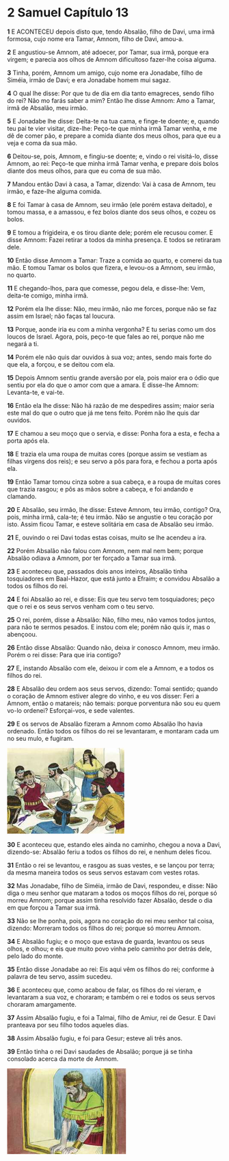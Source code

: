 # 2 Samuel Capítulo 13

**1** 	E ACONTECEU depois disto que, tendo Absalão, filho de Davi, uma irmã formosa, cujo nome era Tamar, Amnom, filho de Davi, amou-a.

**2** 	E angustiou-se Amnom, até adoecer, por Tamar, sua irmã, porque era virgem; e parecia aos olhos de Amnom dificultoso fazer-lhe coisa alguma.

**3** 	Tinha, porém, Amnom um amigo, cujo nome era Jonadabe, filho de Siméia, irmão de Davi; e era Jonadabe homem mui sagaz.

**4** 	O qual lhe disse: Por que tu de dia em dia tanto emagreces, sendo filho do rei? Não mo farás saber a mim? Então lhe disse Amnom: Amo a Tamar, irmã de Absalão, meu irmão.

**5** 	E Jonadabe lhe disse: Deita-te na tua cama, e finge-te doente; e, quando teu pai te vier visitar, dize-lhe: Peço-te que minha irmã Tamar venha, e me dê de comer pão, e prepare a comida diante dos meus olhos, para que eu a veja e coma da sua mão.

**6** 	Deitou-se, pois, Amnom, e fingiu-se doente; e, vindo o rei visitá-lo, disse Amnom, ao rei: Peço-te que minha irmã Tamar venha, e prepare dois bolos diante dos meus olhos, para que eu coma de sua mão.

**7** 	Mandou então Davi à casa, a Tamar, dizendo: Vai à casa de Amnom, teu irmão, e faze-lhe alguma comida.

**8** 	E foi Tamar à casa de Amnom, seu irmão (ele porém estava deitado), e tomou massa, e a amassou, e fez bolos diante dos seus olhos, e cozeu os bolos.

**9** 	E tomou a frigideira, e os tirou diante dele; porém ele recusou comer. E disse Amnom: Fazei retirar a todos da minha presença. E todos se retiraram dele.

**10** 	Então disse Amnom a Tamar: Traze a comida ao quarto, e comerei da tua mão. E tomou Tamar os bolos que fizera, e levou-os a Amnom, seu irmão, no quarto.

**11** 	E chegando-lhos, para que comesse, pegou dela, e disse-lhe: Vem, deita-te comigo, minha irmã.

**12** 	Porém ela lhe disse: Não, meu irmão, não me forces, porque não se faz assim em Israel; não faças tal loucura.

**13** 	Porque, aonde iria eu com a minha vergonha? E tu serias como um dos loucos de Israel. Agora, pois, peço-te que fales ao rei, porque não me negará a ti.

**14** 	Porém ele não quis dar ouvidos à sua voz; antes, sendo mais forte do que ela, a forçou, e se deitou com ela.

**15** 	Depois Amnom sentiu grande aversão por ela, pois maior era o ódio que sentiu por ela do que o amor com que a amara. E disse-lhe Amnom: Levanta-te, e vai-te.

**16** 	Então ela lhe disse: Não há razão de me despedires assim; maior seria este mal do que o outro que já me tens feito. Porém não lhe quis dar ouvidos.

**17** 	E chamou a seu moço que o servia, e disse: Ponha fora a esta, e fecha a porta após ela.

**18** 	E trazia ela uma roupa de muitas cores (porque assim se vestiam as filhas virgens dos reis); e seu servo a pôs para fora, e fechou a porta após ela.

**19** 	Então Tamar tomou cinza sobre a sua cabeça, e a roupa de muitas cores que trazia rasgou; e pôs as mãos sobre a cabeça, e foi andando e clamando.

**20** 	E Absalão, seu irmão, lhe disse: Esteve Amnom, teu irmão, contigo? Ora, pois, minha irmã, cala-te; é teu irmão. Não se angustie o teu coração por isto. Assim ficou Tamar, e esteve solitária em casa de Absalão seu irmão.

**21** 	E, ouvindo o rei Davi todas estas coisas, muito se lhe acendeu a ira.

**22** 	Porém Absalão não falou com Amnom, nem mal nem bem; porque Absalão odiava a Amnom, por ter forçado a Tamar sua irmã.

**23** 	E aconteceu que, passados dois anos inteiros, Absalão tinha tosquiadores em Baal-Hazor, que está junto a Efraim; e convidou Absalão a todos os filhos do rei.

**24** 	E foi Absalão ao rei, e disse: Eis que teu servo tem tosquiadores; peço que o rei e os seus servos venham com o teu servo.

**25** 	O rei, porém, disse a Absalão: Não, filho meu, não vamos todos juntos, para não te sermos pesados. E instou com ele; porém não quis ir, mas o abençoou.

**26** 	Então disse Absalão: Quando não, deixa ir conosco Amnom, meu irmão. Porém o rei disse: Para que iria contigo?

**27** 	E, instando Absalão com ele, deixou ir com ele a Amnom, e a todos os filhos do rei.

**28** 	E Absalão deu ordem aos seus servos, dizendo: Tomai sentido; quando o coração de Amnom estiver alegre do vinho, e eu vos disser: Feri a Amnom, então o matareis; não temais: porque porventura não sou eu quem vo-lo ordenei? Esforçai-vos, e sede valentes.

**29** 	E os servos de Absalão fizeram a Amnom como Absalão lho havia ordenado. Então todos os filhos do rei se levantaram, e montaram cada um no seu mulo, e fugiram.

![](../Images/SweetPublishing/10-13-1.jpg) 

**30** 	E aconteceu que, estando eles ainda no caminho, chegou a nova a Davi, dizendo-se: Absalão feriu a todos os filhos do rei, e nenhum deles ficou.

**31** 	Então o rei se levantou, e rasgou as suas vestes, e se lançou por terra; da mesma maneira todos os seus servos estavam com vestes rotas.

**32** 	Mas Jonadabe, filho de Siméia, irmão de Davi, respondeu, e disse: Não diga o meu senhor que mataram a todos os moços filhos do rei, porque só morreu Amnom; porque assim tinha resolvido fazer Absalão, desde o dia em que forçou a Tamar sua irmã.

**33** 	Não se lhe ponha, pois, agora no coração do rei meu senhor tal coisa, dizendo: Morreram todos os filhos do rei; porque só morreu Amnom.

**34** 	E Absalão fugiu; e o moço que estava de guarda, levantou os seus olhos, e olhou; e eis que muito povo vinha pelo caminho por detrás dele, pelo lado do monte.

**35** 	Então disse Jonadabe ao rei: Eis aqui vêm os filhos do rei; conforme à palavra de teu servo, assim sucedeu.

**36** 	E aconteceu que, como acabou de falar, os filhos do rei vieram, e levantaram a sua voz, e choraram; e também o rei e todos os seus servos choraram amargamente.

**37** 	Assim Absalão fugiu, e foi a Talmai, filho de Amiur, rei de Gesur. E Davi pranteava por seu filho todos aqueles dias.

**38** 	Assim Absalão fugiu, e foi para Gesur; esteve ali três anos.

**39** 	Então tinha o rei Davi saudades de Absalão; porque já se tinha consolado acerca da morte de Amnom.

![](../Images/SweetPublishing/10-13-2.jpg) 

